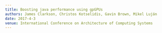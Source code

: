 ```yaml
---
title: Boosting java performance using gpGPUs
authors: James Clarkson, Christos Kotselidis, Gavin Brown, Mikel Luján
date: 2017-4-3
venue: International Conference on Architecture of Computing Systems
---
```

